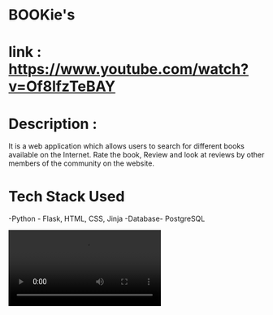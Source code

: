 # BOOKie's

# link : https://www.youtube.com/watch?v=Of8lfzTeBAY

# Description :

It is a web application which allows users to search for different books available on the Internet. 
Rate the book, Review and look at reviews by other members of the community on the website.

# Tech Stack Used

-Python - Flask, HTML, CSS, Jinja
-Database- PostgreSQL

<video src = "https://www.youtube.com/watch?v=Of8lfzTeBAY" autoplay controls/>

